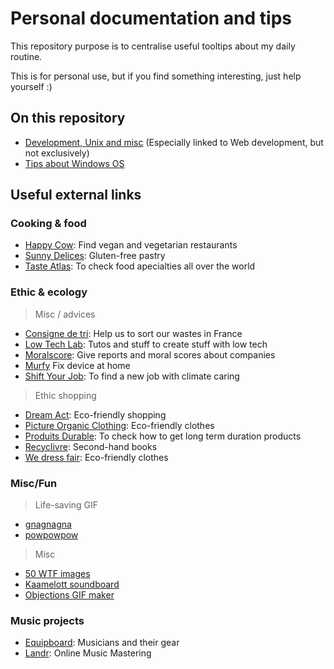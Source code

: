 # Personal documentation and tips

This repository purpose is to centralise useful tooltips about my daily routine.

This is for personal use, but if you find something interesting, just help yourself :)

## On this repository

- [Development, Unix and misc](docs/) (Especially linked to Web development, but not exclusively)
- [Tips about Windows OS](docs/windows)

## Useful external links

### Cooking & food

- [Happy Cow](https://www.happycow.net/): Find vegan and vegetarian restaurants
- [Sunny Delices](https://www.sunny-delices.fr): Gluten-free pastry
- [Taste Atlas](https://www.tasteatlas.com): To check food apecialties all over the world

### Ethic & ecology

> Misc / advices

- [Consigne de tri](https://consignesdetri.fr): Help us to sort our wastes in France
- [Low Tech Lab](https://lowtechlab.org/fr): Tutos and stuff to create stuff with low tech
- [Moralscore](https://moralscore.org): Give reports and moral scores about companies
- [Murfy](https://murfy.fr) Fix device at home
- [Shift Your Job](https://shiftyourjob.org): To find a new job with climate caring

> Ethic shopping

- [Dream Act](https://dreamact.eu/fr): Eco-friendly shopping
- [Picture Organic Clothing](https://www.picture-organic-clothing.com): Eco-friendly clothes
- [Produits Durable](https://www.produitsdurables.fr): To check how to get long term duration products
- [Recyclivre](https://www.recyclivre.com/shop/): Second-hand books
- [We dress fair](https://www.wedressfair.fr): Eco-friendly clothes

### Misc/Fun

> Life-saving GIF

- [gnagnagna](https://media.giphy.com/media/l4FGCVKu8ak1e0sIE/source.gif)
- [powpowpow](https://i.makeagif.com/media/3-17-2016/DSWNyL.gif)

> Misc
   
- [50 WTF images](https://www.buzzfeed.com/fr/daves4/50-photos-de-banques-dimages-inutilisables-absurdes)
- [Kaamelott soundboard](https://kaamelott-soundboard.2ec0b4.fr/#son/cest_de_la_merde)
- [Objections GIF maker](https://objection.lol)

### Music projects

- [Equipboard](https://equipboard.com): Musicians and their gear
- [Landr](https://app.landr.com): Online Music Mastering
